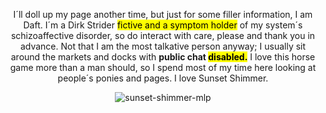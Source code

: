 <div align="center">

I´ll doll up my page another time, but just for some filler information, I am Daft. I´m a Dirk Strider <mark>fictive and a symptom holder</mark> of my system´s schizoaffective disorder, so do interact with care, please and thank you in advance. Not that I am the most talkative person anyway; I usually sit around the markets and docks with <b>public chat <mark>disabled.</mark></b> I love this horse game more than a man should, so I spend most of my time here looking at people´s ponies and pages. I love Sunset Shimmer.

![sunset-shimmer-mlp](https://github.com/user-attachments/assets/1178461b-1355-43c4-955a-4bfadc119084)

</div>
